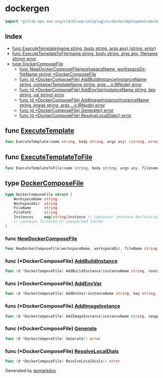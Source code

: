 <!-- Code generated by gomarkdoc. DO NOT EDIT -->

# dockergen

```go
import "gitlab.mpi-sws.org/cld/blueprint/plugins/dockerdeployment/dockergen"
```

## Index

- [func ExecuteTemplate\(name string, body string, args any\) \(string, error\)](<#ExecuteTemplate>)
- [func ExecuteTemplateToFile\(name string, body string, args any, filename string\) error](<#ExecuteTemplateToFile>)
- [type DockerComposeFile](<#DockerComposeFile>)
  - [func NewDockerComposeFile\(workspaceName, workspaceDir, fileName string\) \*DockerComposeFile](<#NewDockerComposeFile>)
  - [func \(d \*DockerComposeFile\) AddBuildInstance\(instanceName string, containerTemplateName string, args ...ir.IRNode\) error](<#DockerComposeFile.AddBuildInstance>)
  - [func \(d \*DockerComposeFile\) AddEnvVar\(instanceName string, key string, val string\) error](<#DockerComposeFile.AddEnvVar>)
  - [func \(d \*DockerComposeFile\) AddImageInstance\(instanceName string, image string, args ...ir.IRNode\) error](<#DockerComposeFile.AddImageInstance>)
  - [func \(d \*DockerComposeFile\) Generate\(\) error](<#DockerComposeFile.Generate>)
  - [func \(d \*DockerComposeFile\) ResolveLocalDials\(\) error](<#DockerComposeFile.ResolveLocalDials>)


<a name="ExecuteTemplate"></a>
## func [ExecuteTemplate](<https://gitlab.mpi-sws.org/cld/blueprint2/blueprint/blob/main/plugins/dockerdeployment/dockergen/template.go#L17>)

```go
func ExecuteTemplate(name string, body string, args any) (string, error)
```



<a name="ExecuteTemplateToFile"></a>
## func [ExecuteTemplateToFile](<https://gitlab.mpi-sws.org/cld/blueprint2/blueprint/blob/main/plugins/dockerdeployment/dockergen/template.go#L21>)

```go
func ExecuteTemplateToFile(name string, body string, args any, filename string) error
```



<a name="DockerComposeFile"></a>
## type [DockerComposeFile](<https://gitlab.mpi-sws.org/cld/blueprint2/blueprint/blob/main/plugins/dockerdeployment/dockergen/dockercompose.go#L18-L26>)



```go
type DockerComposeFile struct {
    WorkspaceName string
    WorkspaceDir  string
    FileName      string
    FilePath      string
    Instances     map[string]instance // Container instance declarations
    // contains filtered or unexported fields
}
```

<a name="NewDockerComposeFile"></a>
### func [NewDockerComposeFile](<https://gitlab.mpi-sws.org/cld/blueprint2/blueprint/blob/main/plugins/dockerdeployment/dockergen/dockercompose.go#L37>)

```go
func NewDockerComposeFile(workspaceName, workspaceDir, fileName string) *DockerComposeFile
```



<a name="DockerComposeFile.AddBuildInstance"></a>
### func \(\*DockerComposeFile\) [AddBuildInstance](<https://gitlab.mpi-sws.org/cld/blueprint2/blueprint/blob/main/plugins/dockerdeployment/dockergen/dockercompose.go#L61>)

```go
func (d *DockerComposeFile) AddBuildInstance(instanceName string, containerTemplateName string, args ...ir.IRNode) error
```



<a name="DockerComposeFile.AddEnvVar"></a>
### func \(\*DockerComposeFile\) [AddEnvVar](<https://gitlab.mpi-sws.org/cld/blueprint2/blueprint/blob/main/plugins/dockerdeployment/dockergen/dockercompose.go#L65>)

```go
func (d *DockerComposeFile) AddEnvVar(instanceName string, key string, val string) error
```



<a name="DockerComposeFile.AddImageInstance"></a>
### func \(\*DockerComposeFile\) [AddImageInstance](<https://gitlab.mpi-sws.org/cld/blueprint2/blueprint/blob/main/plugins/dockerdeployment/dockergen/dockercompose.go#L57>)

```go
func (d *DockerComposeFile) AddImageInstance(instanceName string, image string, args ...ir.IRNode) error
```



<a name="DockerComposeFile.Generate"></a>
### func \(\*DockerComposeFile\) [Generate](<https://gitlab.mpi-sws.org/cld/blueprint2/blueprint/blob/main/plugins/dockerdeployment/dockergen/dockercompose.go#L49>)

```go
func (d *DockerComposeFile) Generate() error
```



<a name="DockerComposeFile.ResolveLocalDials"></a>
### func \(\*DockerComposeFile\) [ResolveLocalDials](<https://gitlab.mpi-sws.org/cld/blueprint2/blueprint/blob/main/plugins/dockerdeployment/dockergen/dockercompose.go#L135>)

```go
func (d *DockerComposeFile) ResolveLocalDials() error
```



Generated by [gomarkdoc](<https://github.com/princjef/gomarkdoc>)
